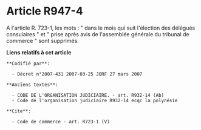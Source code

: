 # Article R947-4

A l'article R. 723-1, les mots : " dans le mois qui suit l'élection des délégués consulaires " et " prise après avis de
l'assemblée générale du tribunal de commerce " sont supprimés.

**Liens relatifs à cet article**

	**Codifié par**:

	  - Décret n°2007-431 2007-03-25 JORF 27 mars 2007

	**Anciens textes**:

	  - CODE DE L'ORGANISATION JUDICIAIRE. - art. R932-14 (Ab)
	  - Code de l'organisation judiciaire R932-14 ecqc la polynésie

	**Cite**:

	  - Code de commerce - art. R723-1 (V)
